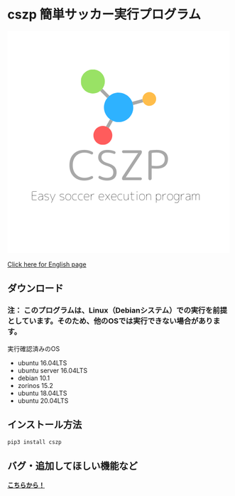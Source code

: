 # cszp 簡単サッカー実行プログラム
![Logo](https://raw.githubusercontent.com/kumitatepazuru/cszp/master/logo.png)

[Click here for English page](https://github.com/kumitatepazuru/cszp/blob/master/README.md)


## ダウンロード
### 注： このプログラムは、Linux（Debianシステム）での実行を前提としています。そのため、他のOSでは実行できない場合があります。
実行確認済みのOS
- ubuntu 16.04LTS
- ubuntu server 16.04LTS
- debian 10.1
- zorinos 15.2
- ubuntu 18.04LTS
- ubuntu 20.04LTS

## インストール方法

```
pip3 install cszp
```

## バグ・追加してほしい機能など
#### [こちらから！](https://github.com/kumitatepazuru/cszp/issues)
